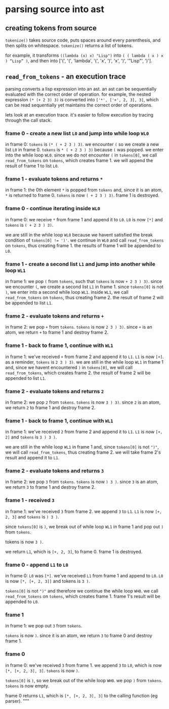 # parsing source into ast
## creating tokens from source
`tokenize()` takes source code, puts spaces around every parenthesis, and then splits on whitespace. `tokenize()` returns a list of tokens. 

for example, it transforms `((lambda (x) x) "Lisp")` into ` ( ( lambda ( x ) x ) “Lisp” ) `, and then into ['(', '(', 'lambda', '(', 'x', ')', 'x', ')', '"Lisp"', ')'].

## `read_from_tokens` - an execution trace
parsing converts a lisp expression into an ast. an ast can be sequentially evaluated with the correct order of operation. for example, the nested expression `(* (+ 2 3) 3)` is converted into `['*', ['+', 2, 3], 3]`, which can be read sequentially yet maintains the correct order of operations.

lets look at an execution trace. it's easier to follow execution by tracing through the call stack.

### frame 0 - create a new list `L0` and jump into while loop `WL0`
in frame 0: `tokens` is `(* ( + 2 3 ) 3)`. we encounter `(` so we create a new list `L0` in frame 0. `tokens` is `* ( + 2 3 ) 3)` because `(` was popped. we enter into the while loop `WL0`. since we do not encounter `(` in `tokens[0]`, we call `read_from_tokens` on `tokens`, which creates frame 1. we will append the result of frame 1 to list `L0`.


### frame 1 - evaluate tokens and returns `*`
in frame 1: the 0th element `*` is popped from `tokens` and, since it is an atom, `*` is returned to frame 0. `tokens` is now `( + 2 3 ) 3)`. frame 1 is destroyed. 


### frame 0 - continue iterating inside `WL0`
in frame 0: we receive `*` from frame 1 and append it to `L0`. `L0` is now `[*]` and `tokens` is `( + 2 3 ) 3)`. 

we are still in the while loop `WL0` because we havent satisfied the break condition of `tokens[0] != ')'`. we continue in `WL0` and call `read_from_tokens` on `tokens`, thus creating frame 1. the results of frame 1 will be appended to `L0`. 

### frame 1 - create a second list `L1` and jump into another while loop `WL1`
in frame 1: we pop `(` from `tokens`, such that `tokens` is now `+ 2 3 ) 3)`. since we encounter `(`, we create a second list `L1` in frame 1. since `tokens[0]` is not `)`, we enter into a second while loop `WL1`. inside `WL1`, we call `read_from_tokens` on `tokens`, thus creating frame 2. the result of frame 2 will be appended to list `L1`.

### frame 2 - evaluate tokens and returns `+`
in frame 2: we pop `+` from `tokens`. `tokens` is now `2 3 ) 3)`. since `+` is an atom, we return `+` to frame 1 and destroy frame 2.

### frame 1 - back to frame 1, continue with `WL1`
in frame 1: we've received `+` from frame 2 and append it to `L1`. `L1` is now `[+]`. as a reminder, `tokens` is `2 3 ) 3)`. we are still in the while loop `WL1` in frame 1 and, since we havent encountered `)` in `tokens[0]`, we will call `read_from_tokens`, which creates frame 2. the result of frame 2 will be appended to list `L1`.

### frame 2 - evaluate tokens and returns `2`
in frame 2: we pop `2` from `tokens`. `tokens` is now `3 ) 3)`. since `2` is an atom, we return `2` to frame 1 and destroy frame 2. 

### frame 1 - back to frame 1, continue with `WL1`
in frame 1: we've received `2` from frame 2 and append it to `L1`. `L1` is now `[+, 2]` and `tokens` is `3 ) 3 )`. 

we are still in the while loop `WL1` in frame 1 and, since `tokens[0]` is not `")"`, we will call `read_from_tokens`, thus creating frame 2. we will take frame 2's result and append it to `L1`.

### frame 2 - evaluate tokens and returns `3`
in frame 2: we pop `3` from `tokens`. `tokens` is now `) 3 )`. since `3` is an atom, we return `3` to frame 1 and destroy frame 2.

### frame 1 - received `3`
in frame 1: we've received `3` from frame 2. we append `3` to `L1`. `L1` is now `[+, 2, 3]` and `tokens` is `) 3 )`. 

since `tokens[0]` is `)`, we break out of while loop `WL1` in frame 1 and pop out `)` from `tokens`. 

tokens is now `3 )`. 

we return `L1`, which is `[+, 2, 3]`, to frame 0. frame 1 is destroyed.

### frame 0 - append `L1` to `L0`
in frame 0: `L0` was `[*]`. we've received `L1` from frame 1 and append to `L0`.  `L0` is now `[*, [+, 2, 3]]` and tokens is `3 )`. 

`tokens[0]` is not `")"` and therefore we continue the while loop `WH0`. we call `read_from_tokens` on `tokens`, which creates frame 1. frame 1's result will be appended to `L0`.

### frame 1
in frame 1: we pop out `3` from `tokens`. 

`tokens` is now `)`. since it is an atom, we return `3` to frame 0 and destroy frame 1.

### frame 0
in frame 0: we've received `3` from frame 1. we append `3` to `L0`, which is now `[*, [+, 2, 3], 3]`. `tokens` is now `)`. 

`tokens[0]` is `)`, so we break out of the while loop `WH0`. we pop `)` from `tokens`. `tokens` is now empty.

frame 0 returns `L1`, which is `[*, [+, 2, 3], 3]` to the calling function (eg parser). 
"""